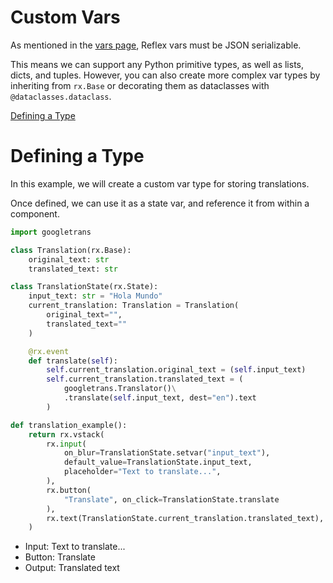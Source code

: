 # Custom Vars

As mentioned in the [vars page](/docs/vars/base-vars), Reflex vars must be JSON serializable.

This means we can support any Python primitive types, as well as lists, dicts, and tuples. However, you can also create more complex var types by inheriting from `rx.Base` or decorating them as dataclasses with `@dataclasses.dataclass`.

[Defining a Type](/docs/vars/custom-vars/#defining-a-type)

# Defining a Type

In this example, we will create a custom var type for storing translations.

Once defined, we can use it as a state var, and reference it from within a component.

```python
import googletrans

class Translation(rx.Base):
    original_text: str
    translated_text: str

class TranslationState(rx.State):
    input_text: str = "Hola Mundo"
    current_translation: Translation = Translation(
        original_text="",
        translated_text=""
    )

    @rx.event
    def translate(self):
        self.current_translation.original_text = (self.input_text)
        self.current_translation.translated_text = (
            googletrans.Translator()\
            .translate(self.input_text, dest="en").text
        )
```

```python
def translation_example():
    return rx.vstack(
        rx.input(
            on_blur=TranslationState.setvar("input_text"),
            default_value=TranslationState.input_text,
            placeholder="Text to translate...",
        ),
        rx.button(
            "Translate", on_click=TranslationState.translate
        ),
        rx.text(TranslationState.current_translation.translated_text),
    )
```

- Input: Text to translate...
- Button: Translate
- Output: Translated text